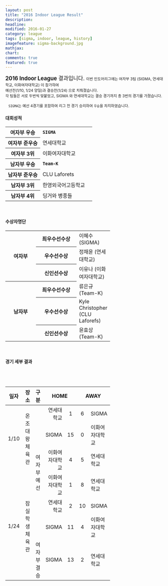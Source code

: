 ```yaml
---
layout: post
title: "2016 Indoor League Result"
description: 
headline: 
modified: 2016-01-27
category: league
tags: [sigma, indoor, league, history]
imagefeature: sigma-background.jpg
mathjax: 
chart: 
comments: true
featured: true
---
```


<big>
<strong>2016 Indoor League</strong> 결과입니다.
</big>

<small>
    이번 인도어리그에는 여자부 3팀 (SIGMA, 연세대학교, 이화여자대학교) 이 참가하여<br>
    예선전(1/10, 1/24 양일)과 결승전(1/24) 으로 치뤄졌습니다.<br>
    각 팀들은 서로 두번씩 맞붙었고, SIGMA 와 연세대학교는 결승 경기까지 총 3번의 경기를 가졌습니다.<br>
    <br>
    <code>SIGMA</code>는 예선 4경기를 포함하여 리그 전 경기 승리하여 <code>우승</code>을 차지하였습니다.
    <br>
    
</small>
<div>
    <h4>대회성적</h4>
    <table style="width: 65%">
        <colgroup>
            <col width="40%">
            <col width="60%">
        </colgroup>
        <tbody>
            <tr>
                <th>여자부 우승</th>
                <td><strong><code>SIGMA</code></strong></td>
            </tr>
            <tr>
                <th>여자부 준우승</th>
                <td>연세대학교</td>
            </tr>
            <tr>
                <th>여자부 3위</th>
                <td>이화여자대학교</td>
            </tr>
            <tr>
                <th>남자부 우승</th>
                <td><strong><code>Team-K</code></strong></td>
            </tr>
            <tr>
                <th>남자부 준우승</th>
                <td>CLU Laforets</td>
            </tr>
            <tr>
                <th>남자부 3위</th>
                <td>한영외국어고등학교</td>
            </tr>
            <tr>
                <th>남자부 4위</th>
                <td>딩거와 병풍들</td>
            </tr>
        </tbody>
    </table>
</div>
<br> 
<div>
    <h4>수상자명단</h4>
    <table style="width: 65%">
        <colgroup>
            <col width="30%">
            <col width="40%">
            <col width="40%">
        </colgroup>
        <tbody>
            <tr>
                <th rowspan="3" style="text-align: center;">여자부</th>
                <th>최우수선수상</th>
                <td>이혜수 (SIGMA)</td>
            </tr>
            <tr>
                <th>우수선수상</th>
                <td>정채윤 (연세대학교)</td>
            </tr>
            <tr>
                <th>신인선수상</th>
                <td>이유나 (이화여자대학교)</td>
            </tr>
            <tr>
                <th rowspan="3" style="text-align: center;">남자부</th>
                <th>최우수선수상</th>
                <td>류은규 (Team-K)</td>
            </tr>
            <tr>
                <th>우수선수상</th>
                <td>Kyle Christopher (CLU Laforefs)</td>
            </tr>
            <tr>
                <th>신인선수상</th>
                <td>윤효상 (Team-K)</td>
            </tr>
        </tbody>
    </table>
</div>
<br> 
<div>
<h4>경기 세부 결과</h4>
<table style="width: 65%">
    <colgroup>
        <col width="7%">
        <col width="15%">
        <col width="12%">
        <col width="20%">
        <col width="10%">
        <col width="10%">
        <col width="20%">
    </colgroup>
    <thead>
        <th style="text-align: center;">일자</th>
        <th style="text-align: center;">장소</th>
        <th style="text-align: center;">구분</th>
        <th style="text-align: center;" colspan="2">HOME</th>
        <th style="text-align: center;" colspan="2">AWAY</th>
    </thead>
    <tbody>
        <tr>
            <td rowspan="3" style="text-align: center;">1/10</td>
            <td rowspan="3" style="text-align: center;">온조대왕체육관</td>
            <td rowspan="6" style="text-align: center;">여자부예선</td>
            <td style="text-align: right;">연세대학교</td>
            <td style="text-align: center;">1</td>
            <td style="text-align: center;">6</td>
            <td>SIGMA</td>
        </tr>
        <tr>
            <td style="text-align: right;">SIGMA</td>
            <td style="text-align: center;">15</td>
            <td style="text-align: center;">0</td>
            <td>이화여자대학교</td>
        </tr>
        <tr>
            <td style="text-align: right;">이화여자대학교</td>
            <td style="text-align: center;">4</td>
            <td style="text-align: center;">5</td>
            <td>연세대학교</td>
        </tr>
        <tr>
            <td rowspan="4" style="text-align: center;">1/24</td>
            <td rowspan="4" style="text-align: center;">잠실학생체육관</td>
            <td style="text-align: right;">이화여자대학교</td>
            <td style="text-align: center;">1</td>
            <td style="text-align: center;">8</td>
            <td>연세대학교</td>
        </tr>
        <tr>
            <td style="text-align: right;">연세대학교</td>
            <td style="text-align: center;">2</td>
            <td style="text-align: center;">10</td>
            <td>SIGMA</td>
        </tr>
        <tr>
            <td style="text-align: right;">SIGMA</td>
            <td style="text-align: center;">11</td>
            <td style="text-align: center;">4</td>
            <td>이화여자대학교</td>
        </tr>
        <tr>
            <td style="text-align: center;">여자부결승</td>
            <td style="text-align: right;">SIGMA</td>
            <td style="text-align: center;">13</td>
            <td style="text-align: center;">2</td>
            <td>연세대학교</td>
        </tr>
    </tbody>
</table>

</div>
